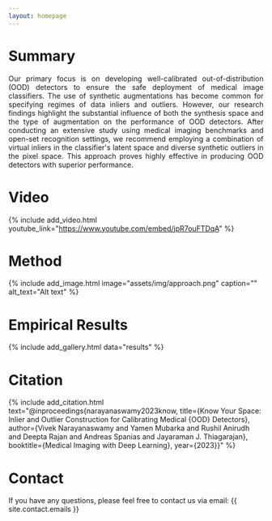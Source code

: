 ```yaml
---
layout: homepage
---
```


# Summary
<p align="justify">
Our primary focus is on developing well-calibrated out-of-distribution (OOD) detectors to ensure the safe deployment of medical image classifiers. The use of synthetic augmentations has become common for specifying regimes of data inliers and outliers. However, our research findings highlight the substantial influence of both the synthesis space and the type of augmentation on the performance of OOD detectors. After conducting an extensive study using medical imaging benchmarks and open-set recognition settings, we recommend employing a combination of virtual inliers in the classifier's latent space and diverse synthetic outliers in the pixel space. This approach proves highly effective in producing OOD detectors with superior performance.
</p>

# Video
{% include add_video.html 
    youtube_link="https://www.youtube.com/embed/jpR7ouFTDqA" 
%}


# Method

{% include add_image.html 
    image="assets/img/approach.png"
    caption="" 
    alt_text="Alt text" 
%}


<!-- <div style="font-size:18px">
  <ol type="a">
  <p align="justify">
  <li><strong>Training:</strong> Train the medical image classifier along with the appropriate calibration protocol i.e latent-space inliers & pixel-space outliers.</li>
  <li><strong>OOD Detection:</strong> Use an energy based OOD detector to distinguish between ID and OOD (Modality Shifts / Novel Classes) and compute the performance metrics for e.g., AUROC</li>
  </p>
</ol>
</div> -->


<!-- {% include add_image.html 
    image="assets/img/website-fig-teaser.png"
    caption="Examples of synthetic data generated using SiSTA. <strong>Please follow the link by clicking the image</strong> to access additional examples for different benchmarks and distribution shifts." 
    alt_text="Alt text" 
    link="https://icml-sista.github.io/"
    height="400"
%} -->



# Empirical Results


{% include add_gallery.html data="results" %}



# Citation

{% include add_citation.html text="@inproceedings{narayanaswamy2023know,
title={Know Your Space: Inlier and Outlier Construction for Calibrating Medical {OOD} Detectors},
author={Vivek Narayanaswamy and Yamen Mubarka and Rushil Anirudh and Deepta Rajan and Andreas Spanias and Jayaraman J. Thiagarajan},
booktitle={Medical Imaging with Deep Learning},
year={2023}}" %}


# Contact
If you have any questions, please feel free to contact us via email: {{ site.contact.emails }}

